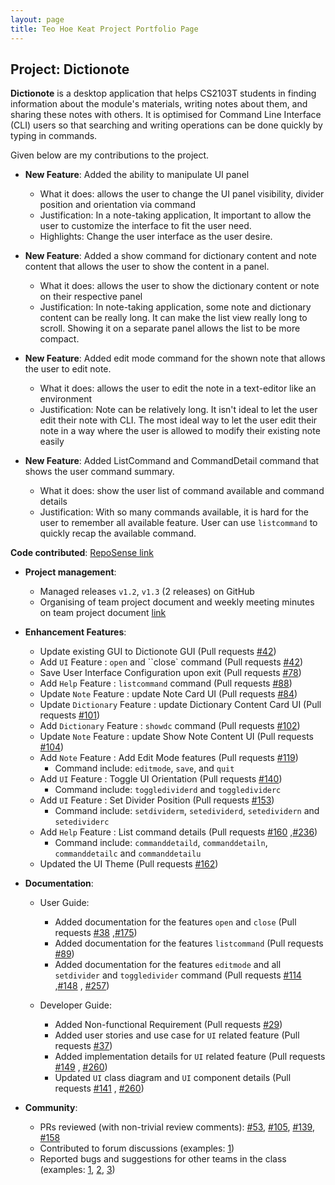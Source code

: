 ```yaml
---
layout: page
title: Teo Hoe Keat Project Portfolio Page
---
```


## Project: Dictionote


**Dictionote** is a desktop application that helps CS2103T students in finding information about the module's materials, writing notes about them, and sharing these notes with others. It is optimised for Command Line Interface (CLI) users so that searching and writing operations can be done quickly by typing in commands.

Given below are my contributions to the project.

* **New Feature**: Added the ability to manipulate UI panel
  * What it does: allows the user to change the UI panel visibility, divider position and orientation via command
  * Justification: In a note-taking application, It important to allow the user to customize the interface to fit the user need.
  * Highlights: Change the user interface as the user desire.

* **New Feature**: Added a show command for dictionary content and note content that allows the user to show the content in a panel.

  * What it does: allows the user to show the dictionary content or note on their respective panel
  * Justification: In note-taking application, some note and dictionary content can be really long.
    It can make the list view really long to scroll. Showing it on a separate panel allows the list to be more compact.

* **New Feature**: Added edit mode command for the shown note that allows the user to edit note.

  * What it does: allows the user to edit the note in a text-editor like an environment
  * Justification: Note can be relatively long. It isn't ideal to let the user edit their note with CLI.
    The most ideal way to let the user edit their note in a way where the user is allowed to modify their existing note easily

* **New Feature**: Added ListCommand and CommandDetail command that shows the user command summary.
  * What it does: show the user list of command available and command details
  * Justification: With so many commands available, it is hard for the user to remember all available feature. User can use `listcommand` to quickly recap the available command.

**Code contributed**: [RepoSense link](https://nus-cs2103-ay2021s2.github.io/tp-dashboard/?search=w13&sort=groupTitle&sortWithin=title&since=2021-02-19&timeframe=commit&mergegroup=&groupSelect=groupByRepos&breakdown=false&tabOpen=true&tabType=authorship&tabAuthor=TeoHoeKeat&tabRepo=AY2021S2-CS2103T-W13-1%2Ftp%5Bmaster%5D&authorshipIsMergeGroup=false&authorshipFileTypes=docs~functional-code~test-code~other&authorshipIsBinaryFileTypeChecked=false)

* **Project management**:
  * Managed releases `v1.2`, `v1.3` (2 releases) on GitHub
  * Organising of team project document and weekly meeting minutes on team project document [link](https://docs.google.com/document/d/1sCGYPCkC0vt98Ym-6Cq818hXfvr8K53MCU5_UjriTyI/edit)

* **Enhancement Features**:
  * Update existing GUI to Dictionote GUI
    (Pull requests [\#42](https://github.com/AY2021S2-CS2103T-W13-1/tp/pull/45))
  * Add `UI` Feature : `open` and ``close` command
    (Pull requests [\#42](https://github.com/AY2021S2-CS2103T-W13-1/tp/pull/45))
  * Save User Interface Configuration upon exit
    (Pull requests [\#78](https://github.com/AY2021S2-CS2103T-W13-1/tp/pull/78))
  * Add `Help` Feature : `listcommand` command
    (Pull requests [\#88](https://github.com/AY2021S2-CS2103T-W13-1/tp/pull/88))
  * Update `Note` Feature : update Note Card UI
    (Pull requests [\#84](https://github.com/AY2021S2-CS2103T-W13-1/tp/pull/84))
  * Update `Dictionary` Feature : update Dictionary Content Card UI
    (Pull requests [\#101](https://github.com/AY2021S2-CS2103T-W13-1/tp/pull/101))
  * Add `Dictionary` Feature : `showdc` command
    (Pull requests [\#102](https://github.com/AY2021S2-CS2103T-W13-1/tp/pull/102))
  * Update `Note` Feature : update Show Note Content UI
    (Pull requests [\#104](https://github.com/AY2021S2-CS2103T-W13-1/tp/pull/104))
  * Add `Note` Feature : Add Edit Mode features (Pull requests [\#119](https://github.com/AY2021S2-CS2103T-W13-1/tp/pull/119))
    * Command include: `editmode`, `save`, and `quit`
  * Add `UI` Feature : Toggle UI Orientation (Pull requests [\#140](https://github.com/AY2021S2-CS2103T-W13-1/tp/pull/140))
    * Command include: `toggledividerd` and `toggledividerc`
  * Add `UI` Feature : Set Divider Position (Pull requests [\#153](https://github.com/AY2021S2-CS2103T-W13-1/tp/pull/153))
    * Command include: `setdividerm`, `setedividerd`, `setedividern` and `setedividerc`
  * Add `Help` Feature : List command details
    (Pull requests [\#160](https://github.com/AY2021S2-CS2103T-W13-1/tp/pull/160)
    ,[\#236](https://github.com/AY2021S2-CS2103T-W13-1/tp/pull/236))
    * Command include: `commanddetaild`, `commanddetailn`, `commanddetailc` and `commanddetailu`
  * Updated the UI Theme
    (Pull requests [\#162](https://github.com/AY2021S2-CS2103T-W13-1/tp/pull/162))

* **Documentation**:
  * User Guide:
    * Added documentation for the features `open` and `close`
      (Pull requests [\#38](https://github.com/AY2021S2-CS2103T-W13-1/tp/pull/38)
      ,[\#175](https://github.com/AY2021S2-CS2103T-W13-1/tp/pull/175))
    * Added documentation for the features `listcommand`
      (Pull requests [\#89](https://github.com/AY2021S2-CS2103T-W13-1/tp/pull/89))
    * Added documentation for the features `editmode` and all `setdivider` and `toggledivider` command
      (Pull requests [\#114](https://github.com/AY2021S2-CS2103T-W13-1/tp/pull/114)
      ,[\#148](https://github.com/AY2021S2-CS2103T-W13-1/tp/pull/148)
      , [\#257](https://github.com/AY2021S2-CS2103T-W13-1/tp/pull/257))

  * Developer Guide:
    * Added Non-functional Requirement
      (Pull requests [\#29](https://github.com/AY2021S2-CS2103T-W13-1/tp/pull/29))
    * Added user stories and use case for `UI` related feature
      (Pull requests [\#37](https://github.com/AY2021S2-CS2103T-W13-1/tp/pull/37))
    * Added implementation details for `UI` related feature
      (Pull requests [\#149](https://github.com/AY2021S2-CS2103T-W13-1/tp/pull/149)
      , [\#260](https://github.com/AY2021S2-CS2103T-W13-1/tp/pull/260))
    * Updated `UI` class diagram and `UI` component details
      (Pull requests [\#141](https://github.com/AY2021S2-CS2103T-W13-1/tp/pull/141)
      , [\#260](https://github.com/AY2021S2-CS2103T-W13-1/tp/pull/260))

* **Community**:
  * PRs reviewed (with non-trivial review comments): 
    [\#53](https://github.com/AY2021S2-CS2103T-W13-1/tp/pull/53),
    [\#105](https://github.com/AY2021S2-CS2103T-W13-1/tp/pull/105#discussion_r595257515),
    [\#139](https://github.com/AY2021S2-CS2103T-W13-1/tp/pull/139#discussion_r602392869), 
    [\#158](https://github.com/AY2021S2-CS2103T-W13-1/tp/pull/158#discussion_r602886244)
  * Contributed to forum discussions (examples: [1](https://github.com/nus-cs2103-AY2021S2/forum/issues/195))
  * Reported bugs and suggestions for other teams in the class (examples:
    [1](https://github.com/AY2021S2-CS2103-W16-1/tp/issues/263),
    [2](https://github.com/AY2021S2-CS2103-W16-1/tp/issues/267),
    [3](https://github.com/AY2021S2-CS2103-W16-1/tp/issues/264))
